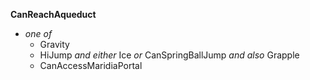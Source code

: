 ﻿**CanReachAqueduct**

- *one of*
  - Gravity
  - HiJump *and either* Ice *or* CanSpringBallJump *and also* Grapple
  - CanAccessMaridiaPortal
